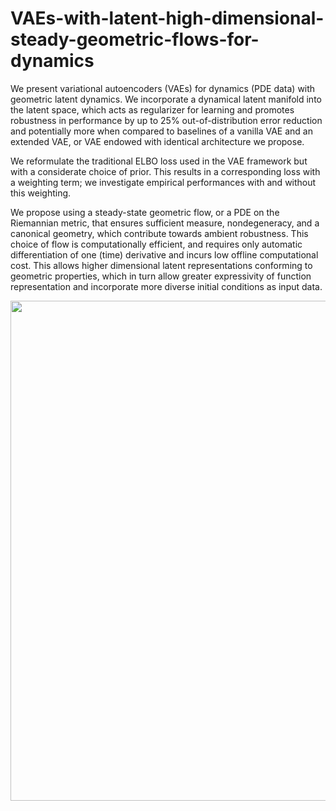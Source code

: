 # VAEs-with-latent-high-dimensional-steady-geometric-flows-for-dynamics

We present variational autoencoders (VAEs) for dynamics (PDE data) with geometric latent dynamics. We incorporate a dynamical latent manifold into the latent space, which acts as regularizer for learning and promotes robustness in performance by up to 25% out-of-distribution error reduction and potentially more when compared to baselines of a vanilla VAE and an extended VAE, or VAE endowed with identical architecture we propose.

We reformulate the traditional ELBO loss used in the VAE framework but with a considerate choice of prior. This results in a corresponding loss with a weighting term; we investigate empirical performances with and without this weighting.

We propose using a steady-state geometric flow, or a PDE on the Riemannian metric, that ensures sufficient measure, nondegeneracy, and a canonical geometry, which contribute towards ambient robustness. This choice of flow is computationally efficient, and requires only automatic differentiation of one (time) derivative and incurs low offline computational cost. This allows higher dimensional latent representations conforming to geometric properties, which in turn allow greater expressivity of function representation and incorporate more diverse initial conditions as input data.



<div align="center">
<img src="https://github.com/user-attachments/assets/672af49e-e0fa-41ac-91b4-78307c103d46" width="800">
</div>




